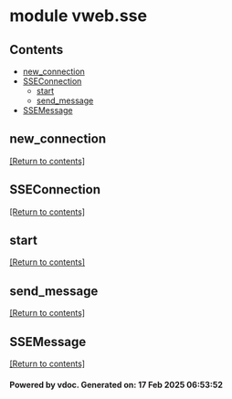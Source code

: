# module vweb.sse


## Contents
- [new_connection](#new_connection)
- [SSEConnection](#SSEConnection)
  - [start](#start)
  - [send_message](#send_message)
- [SSEMessage](#SSEMessage)

## new_connection
[[Return to contents]](#Contents)

## SSEConnection
[[Return to contents]](#Contents)

## start
[[Return to contents]](#Contents)

## send_message
[[Return to contents]](#Contents)

## SSEMessage
[[Return to contents]](#Contents)

#### Powered by vdoc. Generated on: 17 Feb 2025 06:53:52

